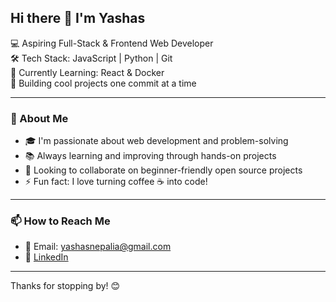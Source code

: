 ## Hi there 👋 I'm Yashas

💻 Aspiring Full-Stack & Frontend Web Developer   
🛠️ Tech Stack: JavaScript | Python | Git  
🌱 Currently Learning: React & Docker  
🚀 Building cool projects one commit at a time  

---

### 💬 About Me
- 🎓 I'm passionate about web development and problem-solving  
- 📚 Always learning and improving through hands-on projects  
- 👀 Looking to collaborate on beginner-friendly open source projects  
- ⚡ Fun fact: I love turning coffee ☕ into code!

---

### 📫 How to Reach Me
- 📧 Email: yashasnepalia@gmail.com
- 💼 [LinkedIn](https://www.linkedin.com/in/yashas-nepalia-6a902b286/)

---

Thanks for stopping by! 😊
